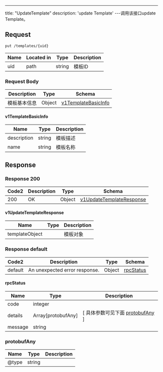 ---
title: "UpdateTemplate"
description: 'update Template'
---调用该接口update Template。



## Request


```
put /templates/{uid}
```

| Name | Located in | Type | Description | 
| ---- | ---------- | ----------- | ----------- | 
| uid | path | string | 模板ID |  

### Request Body 
| Description | Type | Schema |
| ----------- | ------ | ------ |
| 模板基本信息 | Object | [v1TemplateBasicInfo](#v1TemplateBasicInfo) |

#### v1TemplateBasicInfo

| Name | Type | Description | 
| ---- | ---- | ----------- |     
| description | string | 模板描述 |      
| name | string | 模板名称 |   



## Response

### Response  200 
| Code2 | Description | Type | Schema |
| ---- | ----------- | ------ | ------ |
| 200 | OK | Object | [v1UpdateTemplateResponse](#v1UpdateTemplateResponse) |

#### v1UpdateTemplateResponse

| Name | Type | Description | 
| ---- | ---- | ----------- |     
| templateObject |  | 模板对象 |   



### Response  default 
| Code2 | Description | Type | Schema |
| ---- | ----------- | ------ | ------ |
| default | An unexpected error response. | Object | [rpcStatus](#rpcStatus) |

#### rpcStatus

| Name | Type | Description | 
| ---- | ---- | ----------- |     
| code | integer |  |          
| details | Array[protobufAny] |  [ 具体参数可见下面 [protobufAny](#protobufAny) ] |       
| message | string |  |   

### protobufAny
| Name | Type | Description | 
| ---- | ---- | ----------- |     
| @type | string |  |   



